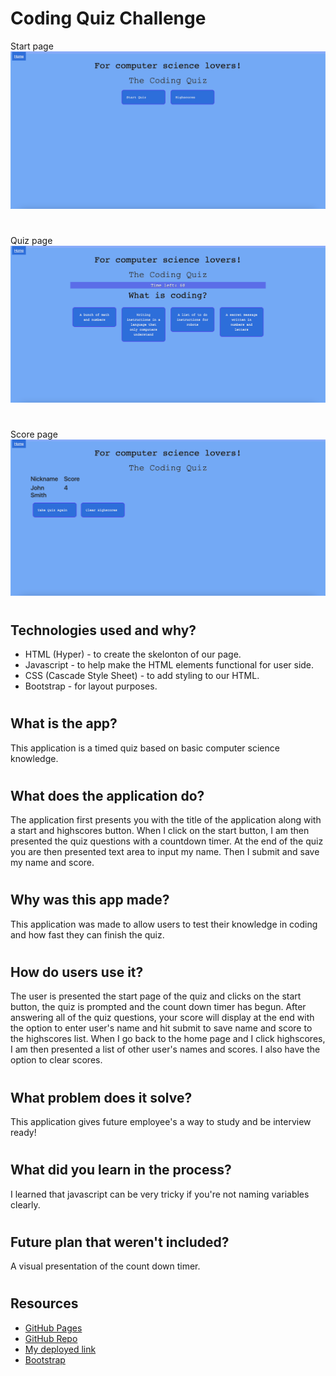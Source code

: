 # Coding Quiz Challenge
Start page
![](./assets/Images/Screen%20Shot%202022-06-24%20at%208.19.39%20PM.png)
#
Quiz page
![](./assets/Images/Screen%20Shot%202022-06-24%20at%208.21.43%20PM.png)
#
Score page
![](./assets/Images/Screen%20Shot%202022-06-24%20at%208.22.30%20PM.png)
#
## Technologies used and why?
* HTML (Hyper) - to create the skelonton of our page.
* Javascript - to help make the HTML elements functional for user side.
* CSS (Cascade Style Sheet) - to add styling to our HTML.
* Bootstrap - for layout purposes.
# 
## What is the app?
This application is a timed quiz based on basic computer science knowledge.
#
## What does the application do?
The application first presents you with the title of the application along with a start and highscores button. When I click on the start button, I am then presented the quiz questions with a countdown timer. At the end of the quiz you are then presented text area to input my name. Then I submit and save my name and score.
#
## Why was this app made?
This application was made to allow users to test their knowledge in coding and how fast they can finish the quiz.
#
## How do users use it?
The user is presented the start page of the quiz and clicks on the start button, the quiz is prompted and the count down timer has begun. After answering all of the quiz questions, your score will display at the end with the option to enter user's name and hit submit to save name and score to the highscores list. When I go back to the home page and I click highscores, I am then presented a list of other user's names and scores. I also have the option to clear scores.
#
## What problem does it solve?
This application gives future employee's a way to study and be interview ready!
#
## What did you learn in the process?
I learned that javascript can be very tricky if you're not naming variables clearly.
#
## Future plan that weren't included?
A visual presentation of the count down timer.
#
## Resources
* [GitHub Pages](https://github.com/krosario314)
* [GitHub Repo](https://github.com/krosario314/quizChallenge)
* [My deployed link](https://krosario314.github.io/quizChallenge/)
* [Bootstrap](https://cdn.jsdelivr.net/npm/bootstrap@5.2.0-beta1/dist/css/bootstrap.min.css)